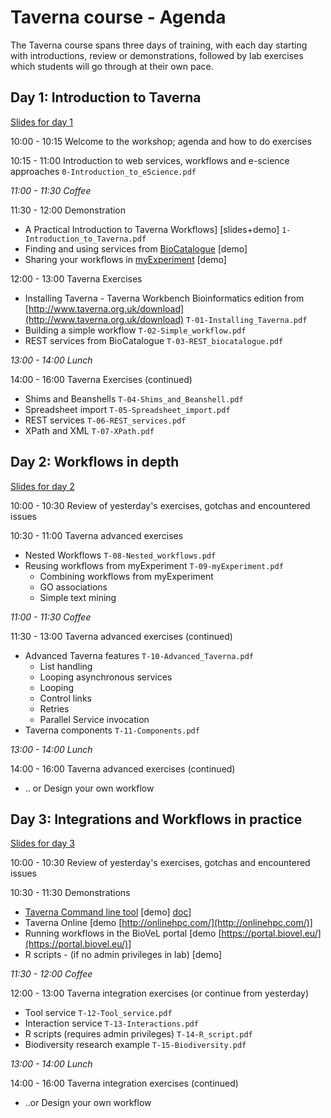 # Taverna course - Agenda

The Taverna course spans three days of training, with each day starting with introductions, review or demonstrations,
followed by lab exercises which students will go through at their own pace.


## Day 1: Introduction to Taverna

[Slides for day 1](day1/)

10:00 - 10:15 Welcome to the workshop; agenda and how to do exercises

10:15 - 11:00 Introduction to web services, workflows and e-science approaches `0-Introduction_to_eScience.pdf`

*11:00 - 11:30 Coffee*

11:30 - 12:00 Demonstration

 *  A Practical Introduction to Taverna Workflows] [slides+demo] `1-Introduction_to_Taverna.pdf`
 *  Finding and using services from [BioCatalogue](https://www.biocatalogue.org/) [demo] 
 *  Sharing your workflows in [myExperiment](http://myexperiment.org/) [demo]

12:00 - 13:00 Taverna Exercises

 * Installing Taverna - Taverna Workbench Bioinformatics edition from [http://www.taverna.org.uk/download](http://www.taverna.org.uk/download) `T-01-Installing_Taverna.pdf`
 * Building a simple workflow `T-02-Simple_workflow.pdf`
 * REST services from BioCatalogue `T-03-REST_biocatalogue.pdf`

*13:00 - 14:00 Lunch*

14:00 - 16:00 Taverna Exercises (continued)

  * Shims and Beanshells `T-04-Shims_and_Beanshell.pdf`
  * Spreadsheet import `T-05-Spreadsheet_import.pdf`
  * REST services `T-06-REST_services.pdf`
  * XPath and XML `T-07-XPath.pdf`


## Day 2: Workflows in depth

[Slides for day 2](day2/)

10:00 - 10:30 Review of yesterday's exercises, gotchas and encountered issues

10:30 - 11:00 Taverna advanced exercises

 * Nested Workflows `T-08-Nested_workflows.pdf`
 * Reusing workflows from myExperiment `T-09-myExperiment.pdf`
   * Combining workflows from myExperiment
   * GO associations
   * Simple text mining


*11:00 - 11:30 Coffee*

11:30 - 13:00 Taverna advanced exercises (continued)

* Advanced Taverna features `T-10-Advanced_Taverna.pdf`
  * List handling
  * Looping asynchronous services
  * Looping
  * Control links
  * Retries
  * Parallel Service invocation
* Taverna components `T-11-Components.pdf`

*13:00 - 14:00 Lunch*

14:00 - 16:00 Taverna advanced exercises (continued)

  * .. or Design your own workflow


## Day 3: Integrations and Workflows in practice

[Slides for day 3](day3/)

10:00 - 10:30 Review of yesterday's exercises, gotchas and encountered issues

10:30 - 11:30 Demonstrations

 * [Taverna Command line tool](http://www.taverna.org.uk/download/command-line-tool/) [demo] [doc](http://dev.mygrid.org.uk/wiki/display/tav250/Command+Line+Tool)]
 * Taverna Online [demo [http://onlinehpc.com/](http://onlinehpc.com/)]
 * Running workflows in the BioVeL portal [demo [https://portal.biovel.eu/](https://portal.biovel.eu/)]
 * R scripts - (if no admin privileges in lab) [demo]

*11:30 - 12:00 Coffee*

12:00 - 13:00 Taverna integration exercises (or continue from yesterday)

 * Tool service `T-12-Tool_service.pdf`
 * Interaction service `T-13-Interactions.pdf`
 * R scripts (requires admin privileges) `T-14-R_script.pdf`
 * Biodiversity research example `T-15-Biodiversity.pdf`

*13:00 - 14:00 Lunch*

14:00 - 16:00 Taverna integration exercises (continued)

  * ..or Design your own workflow
